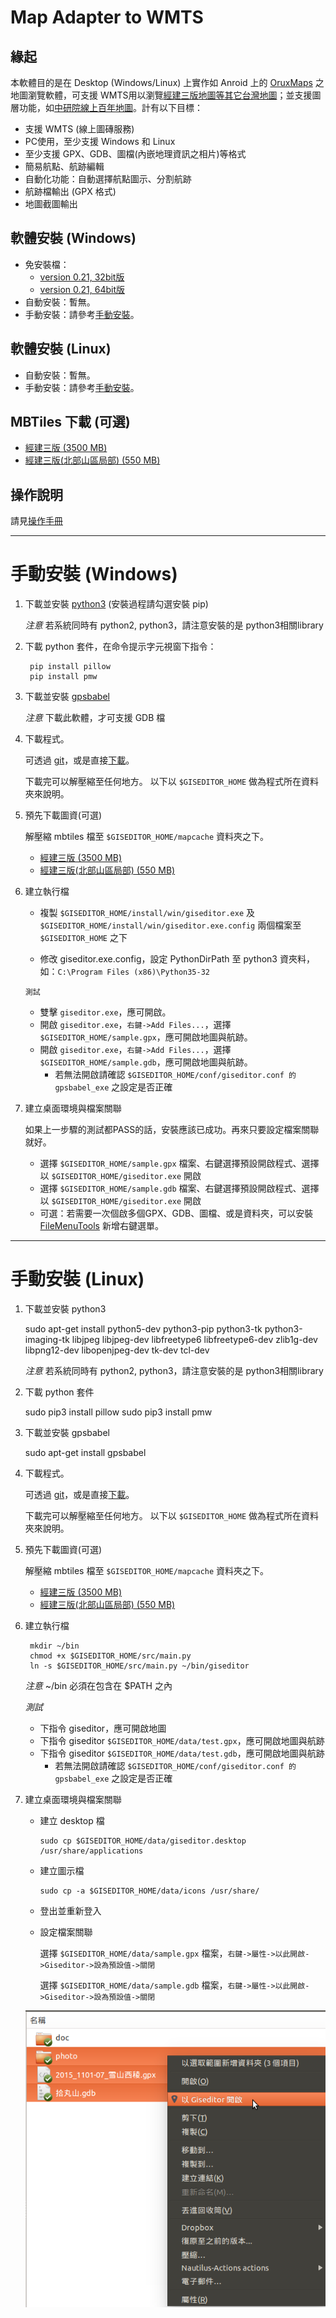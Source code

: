 Map Adapter to WMTS
===================

緣起
----

本軟體目的是在 Desktop (Windows/Linux) 上實作如 Anroid 上的 [OruxMaps][] 之地圖瀏覽軟體，可支援 WMTS用以瀏覽[經建三版地圖等其它台灣地圖][Sinica-WMTS]；並支援圖層功能，如[中研院線上百年地圖][Sinica-100y]。計有以下目標：
  -  支援 WMTS (線上圖磚服務)
  -  PC使用，至少支援 Windows 和 Linux
  -  至少支援 GPX、GDB、圖檔(內嵌地理資訊之相片)等格式
  -  簡易航點、航跡編輯
  -  自動化功能：自動選擇航點圖示、分割航跡
  -  航跡檔輸出 (GPX 格式)
  -  地圖截圖輸出

[OruxMaps]: http://www.oruxmaps.com/index.html
[Sinica-WMTS]: http://gis.sinica.edu.tw/tileserver/
[Sinica-100y]: http://gissrv4.sinica.edu.tw/gis/twhgis.aspx

軟體安裝 (Windows)
------------------

 *  免安裝檔：
     *  [version 0.21, 32bit版][giseditor-0.21-32]
     *  [version 0.21, 64bit版][giseditor-0.21-64]
 *  自動安裝：暫無。
 *  手動安裝：請參考[手動安裝](#win_install)。

 [giseditor-0.1-32]: https://drive.google.com/file/d/0B7ryOauZNjlbd0pmVFJmYWVNTkU/view?usp=sharing
 [giseditor-0.1-64]: https://drive.google.com/file/d/0B7ryOauZNjlbSE9mOFZvVjhVOWs/view?usp=sharing
 [giseditor-0.2-32]: https://drive.google.com/file/d/0B7ryOauZNjlbX2NjbnBUUTc4bU0/view?usp=sharing
 [giseditor-0.2-64]: https://drive.google.com/file/d/0B7ryOauZNjlbTndFbW1oTEtxWWs/view?usp=sharing
 [giseditor-0.21-32]: https://drive.google.com/file/d/0B7ryOauZNjlbZV9OcjFPNUwzYUU/view?usp=sharing
 [giseditor-0.21-64]: https://drive.google.com/file/d/0B7ryOauZNjlbNFBheXEwWTE5U2s/view?usp=sharing


軟體安裝 (Linux)
----------------

 *  自動安裝：暫無。
 *  手動安裝：請參考[手動安裝](#linux_install)。

MBTiles 下載 (可選)
-------------------
 *  [經建三版 (3500 MB)](https://drive.google.com/file/d/0B7ryOauZNjlbT2EwbzBlSEpwT1U/view?usp=sharing)
 *  [經建三版(北部山區局部) (550 MB)](https://drive.google.com/file/d/0B7ryOauZNjlbWGpJTl84S1Y2OXM/view?usp=sharing)

操作說明
--------

請見[操作手冊](https://github.com/dayanuyim/GisEditor/blob/dev/manual.md)

-------------------------------------------------------

手動安裝 (Windows) <a name="win_install"></a>
==================

1. 下載並安裝 [python3][] (安裝過程請勾選安裝 pip)

    _注意_ 若系統同時有 python2, python3，請注意安裝的是 python3相關library

[python3]: https://www.python.org/downloads/windows/ 

2. 下載 python 套件，在命令提示字元視窗下指令：

        pip install pillow
        pip install pmw

3. 下載並安裝 [gpsbabel][]

    _注意_ 下載此軟體，才可支援 GDB 檔

[gpsbabel]: http://www.gpsbabel.org/download.html

4. 下載程式。

    可透過 [git][git_repo]，或是直接[下載][git_arch]。

    下載完可以解壓縮至任何地方。 以下以 `$GISEDITOR_HOME` 做為程式所在資料夾來說明。

[git_repo]: https://github.com/dayanuyim/GisEditor.git
[git_arch]: https://github.com/dayanuyim/GisEditor/archive/master.zip

5. 預先下載圖資(可選)

    解壓縮 mbtiles 檔至 `$GISEDITOR_HOME/mapcache` 資料夾之下。

     *  [經建三版 (3500 MB)](https://drive.google.com/file/d/0B7ryOauZNjlbT2EwbzBlSEpwT1U/view?usp=sharing)
     *  [經建三版(北部山區局部) (550 MB)](https://drive.google.com/file/d/0B7ryOauZNjlbWGpJTl84S1Y2OXM/view?usp=sharing)

6. 建立執行檔

     *  複製 `$GISEDITOR_HOME/install/win/giseditor.exe` 及 `$GISEDITOR_HOME/install/win/giseditor.exe.config` 兩個檔案至
    `$GISEDITOR_HOME` 之下

     *  修改 giseditor.exe.config，設定 PythonDirPath 至 python3 資夾料，如：`C:\Program Files (x86)\Python35-32`

    `測試`
     *  雙擊 `giseditor.exe`，應可開啟。
     *  開啟 `giseditor.exe`，`右鍵->Add Files...`，選擇 `$GISEDITOR_HOME/sample.gpx`，應可開啟地圖與航跡。
     *  開啟 `giseditor.exe`，`右鍵->Add Files...`，選擇 `$GISEDITOR_HOME/sample.gdb`，應可開啟地圖與航跡。
         *  若無法開啟請確認 `$GISEDITOR_HOME/conf/giseditor.conf 的 gpsbabel_exe` 之設定是否正確

7. 建立桌面環境與檔案關聯

    如果上一步驟的測試都PASS的話，安裝應該已成功。再來只要設定檔案關聯就好。

     *  選擇 `$GISEDITOR_HOME/sample.gpx` 檔案、右鍵選擇預設開啟程式、選擇以 `$GISEDITOR_HOME/giseditor.exe` 開啟
     *  選擇 `$GISEDITOR_HOME/sample.gdb` 檔案、右鍵選擇預設開啟程式、選擇以 `$GISEDITOR_HOME/giseditor.exe` 開啟
     *  可選：若需要一次個啟多個GPX、GDB、圖檔、或是資料夾，可以安裝 [FileMenuTools][] 新增右鍵選單。

[FileMenuTools]: https://briian.com/11030/filemenu-tools.html

-------------------------------------------------------

手動安裝 (Linux)  <a name="linux_install"></a>  
============

1. 下載並安裝 python3


    sudo apt-get install python5-dev python3-pip python3-tk python3-imaging-tk libjpeg libjpeg-dev libfreetype6 libfreetype6-dev zlib1g-dev libpng12-dev libopenjpeg-dev tk-dev tcl-dev

   *注意* 若系統同時有 python2, python3，請注意安裝的是 python3相關library

2. 下載 python 套件


    sudo pip3 install pillow
    sudo pip3 install pmw

3. 下載並安裝 gpsbabel


    sudo apt-get install gpsbabel

4. 下載程式。

    可透過 [git][git_repo]，或是直接[下載][git_arch]。

    下載完可以解壓縮至任何地方。 以下以 `$GISEDITOR_HOME` 做為程式所在資料夾來說明。

[git_repo]: https://github.com/dayanuyim/GisEditor.git
[git_arch]: https://github.com/dayanuyim/GisEditor/archive/master.zip

5. 預先下載圖資(可選)

    解壓縮 mbtiles 檔至 `$GISEDITOR_HOME/mapcache` 資料夾之下。

     *  [經建三版 (3500 MB)](https://drive.google.com/file/d/0B7ryOauZNjlbT2EwbzBlSEpwT1U/view?usp=sharing)
     *  [經建三版(北部山區局部) (550 MB)](https://drive.google.com/file/d/0B7ryOauZNjlbWGpJTl84S1Y2OXM/view?usp=sharing)

6. 建立執行檔

        mkdir ~/bin
        chmod +x $GISEDITOR_HOME/src/main.py
        ln -s $GISEDITOR_HOME/src/main.py ~/bin/giseditor

    *注意* ~/bin 必須在包含在 $PATH 之內

    *測試*
     *  下指令 giseditor，應可開啟地圖
     *  下指令 giseditor `$GISEDITOR_HOME/data/test.gpx`，應可開啟地圖與航跡
     *  下指令 giseditor `$GISEDITOR_HOME/data/test.gdb`，應可開啟地圖與航跡
         *  若無法開啟請確認 `$GISEDITOR_HOME/conf/giseditor.conf 的 gpsbabel_exe` 之設定是否正確

7. 建立桌面環境與檔案關聯

     *  建立 desktop 檔

            sudo cp $GISEDITOR_HOME/data/giseditor.desktop /usr/share/applications

     *  建立圖示檔
     
            sudo cp -a $GISEDITOR_HOME/data/icons /usr/share/

     *  登出並重新登入

     *  設定檔案關聯
     
        選擇 `$GISEDITOR_HOME/data/sample.gpx` 檔案，`右鍵->屬性->以此開啟->Giseditor->設為預設值->關閉`

        選擇 `$GISEDITOR_HOME/data/sample.gdb` 檔案，`右鍵->屬性->以此開啟->Giseditor->設為預設值->關閉`

    ![右鍵選單][img_rightmenu]

[img_rightmenu]: https://github.com/dayanuyim/GisEditor/raw/dev/doc/pic/01_right_menu.png
